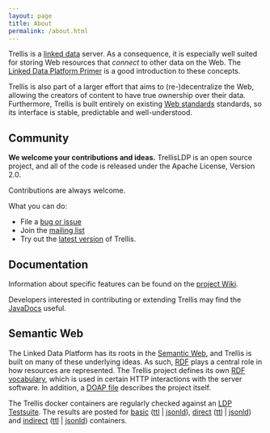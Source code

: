 ```yaml
---
layout: page
title: About
permalink: /about.html
---
```


Trellis is a [linked data](https://www.w3.org/TR/ldp/) server. As a consequence, it is especially
well suited for storing Web resources that _connect_ to other data on the Web. The
[Linked Data Platform Primer](https://www.w3.org/TR/ldp-primer/) is a good introduction to
these concepts.

Trellis is also part of a larger effort that aims to (re-)decentralize the Web, allowing
the creators of content to have true ownership over their data. Furthermore, Trellis is built
entirely on existing [Web standards](https://github.com/trellis-ldp/trellis/wiki/Web-Standards)
standards, so its interface is stable, predictable and well-understood.

## Community

**We welcome your contributions and ideas.** TrellisLDP is an open source project, and all of the code
is released under the Apache License, Version 2.0.

Contributions are always welcome.

What you can do:

  * File a [bug or issue](https://github.com/trellis-ldp/trellis/issues)
  * Join the [mailing list](https://groups.google.com/group/trellis-ldp)
  * Try out the [latest version](download.html) of Trellis.

## Documentation

Information about specific features can be found on the
[project Wiki](https://github.com/trellis-ldp/trellis/wiki).

Developers interested in contributing or extending Trellis may find the
[JavaDocs](https://www.trellisldp.org/docs/trellis/current/apidocs/) useful.

## Semantic Web

The Linked Data Platform has its roots in the [Semantic Web](https://en.wikipedia.org/wiki/Semantic_Web),
and Trellis is built on many of these underlying ideas.
As such, [RDF](https://en.wikipedia.org/wiki/Resource_Description_Framework)
plays a central role in how resources are represented. The Trellis project defines
its own [RDF vocabulary](https://www.trellisldp.org/ns/trellis), which is used in certain
HTTP interactions with the server software. In addition, a [DOAP file](https://www.trellisldp.org/doap.ttl)
describes the project itself.

The Trellis docker containers are regularly checked against an [LDP Testsuite](https://github.com/trellis-ldp/ldp-testsuite).
The results are posted for [basic](https://www.trellisldp.org/ldp/report/basic.html) ([ttl](https://www.trellisldp.org/ldp/report/basic.ttl) | [jsonld](https://www.trellisldp.org/ldp/report/basic.jsonld)),
[direct](https://www.trellisldp.org/ldp/report/direct.html) ([ttl](https://www.trellisldp.org/ldp/report/direct.ttl) | [jsonld](https://www.trellisldp.org/ldp/report/direct.jsonld)) and
[indirect](https://www.trellisldp.org/ldp/report/indirect.html) ([ttl](https://www.trellisldp.org/ldp/report/indirect.ttl) | [jsonld](https://www.trellisldp.org/ldp/report/indirect.jsonld)) containers.

